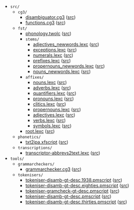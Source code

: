* `src/`
    * `cg3/`
        * [disambiguator.cg3](src-cg3-disambiguator.cg3.html) ([src](https://github.com/giellalt/lang-mrj/blob/main/src/cg3/disambiguator.cg3))
        * [functions.cg3](src-cg3-functions.cg3.html) ([src](https://github.com/giellalt/lang-mrj/blob/main/src/cg3/functions.cg3))
    * `fst/`
        * [phonology.twolc](src-fst-phonology.twolc.html) ([src](https://github.com/giellalt/lang-mrj/blob/main/src/fst/phonology.twolc))
        * `stems/`
            * [adjectives_newwords.lexc](src-fst-stems-adjectives_newwords.lexc.html) ([src](https://github.com/giellalt/lang-mrj/blob/main/src/fst/stems/adjectives_newwords.lexc))
            * [exceptions.lexc](src-fst-stems-exceptions.lexc.html) ([src](https://github.com/giellalt/lang-mrj/blob/main/src/fst/stems/exceptions.lexc))
            * [numerals.lexc](src-fst-stems-numerals.lexc.html) ([src](https://github.com/giellalt/lang-mrj/blob/main/src/fst/stems/numerals.lexc))
            * [prefixes.lexc](src-fst-stems-prefixes.lexc.html) ([src](https://github.com/giellalt/lang-mrj/blob/main/src/fst/stems/prefixes.lexc))
            * [propernouns_newwords.lexc](src-fst-stems-propernouns_newwords.lexc.html) ([src](https://github.com/giellalt/lang-mrj/blob/main/src/fst/stems/propernouns_newwords.lexc))
            * [nouns_newwords.lexc](src-fst-stems-nouns_newwords.lexc.html) ([src](https://github.com/giellalt/lang-mrj/blob/main/src/fst/stems/nouns_newwords.lexc))
        * `affixes/`
            * [nouns.lexc](src-fst-affixes-nouns.lexc.html) ([src](https://github.com/giellalt/lang-mrj/blob/main/src/fst/affixes/nouns.lexc))
            * [adverbs.lexc](src-fst-affixes-adverbs.lexc.html) ([src](https://github.com/giellalt/lang-mrj/blob/main/src/fst/affixes/adverbs.lexc))
            * [quantifiers.lexc](src-fst-affixes-quantifiers.lexc.html) ([src](https://github.com/giellalt/lang-mrj/blob/main/src/fst/affixes/quantifiers.lexc))
            * [pronouns.lexc](src-fst-affixes-pronouns.lexc.html) ([src](https://github.com/giellalt/lang-mrj/blob/main/src/fst/affixes/pronouns.lexc))
            * [clitics.lexc](src-fst-affixes-clitics.lexc.html) ([src](https://github.com/giellalt/lang-mrj/blob/main/src/fst/affixes/clitics.lexc))
            * [propernouns.lexc](src-fst-affixes-propernouns.lexc.html) ([src](https://github.com/giellalt/lang-mrj/blob/main/src/fst/affixes/propernouns.lexc))
            * [adjectives.lexc](src-fst-affixes-adjectives.lexc.html) ([src](https://github.com/giellalt/lang-mrj/blob/main/src/fst/affixes/adjectives.lexc))
            * [verbs.lexc](src-fst-affixes-verbs.lexc.html) ([src](https://github.com/giellalt/lang-mrj/blob/main/src/fst/affixes/verbs.lexc))
            * [symbols.lexc](src-fst-affixes-symbols.lexc.html) ([src](https://github.com/giellalt/lang-mrj/blob/main/src/fst/affixes/symbols.lexc))
        * [root.lexc](src-fst-root.lexc.html) ([src](https://github.com/giellalt/lang-mrj/blob/main/src/fst/root.lexc))
    * `phonetics/`
        * [txt2ipa.xfscript](src-phonetics-txt2ipa.xfscript.html) ([src](https://github.com/giellalt/lang-mrj/blob/main/src/phonetics/txt2ipa.xfscript))
    * `transcriptions/`
        * [transcriptor-abbrevs2text.lexc](src-transcriptions-transcriptor-abbrevs2text.lexc.html) ([src](https://github.com/giellalt/lang-mrj/blob/main/src/transcriptions/transcriptor-abbrevs2text.lexc))
* `tools/`
    * `grammarcheckers/`
        * [grammarchecker.cg3](tools-grammarcheckers-grammarchecker.cg3.html) ([src](https://github.com/giellalt/lang-mrj/blob/main/tools/grammarcheckers/grammarchecker.cg3))
    * `tokenisers/`
        * [tokeniser-disamb-gt-desc.1938.pmscript](tools-tokenisers-tokeniser-disamb-gt-desc.1938.pmscript.html) ([src](https://github.com/giellalt/lang-mrj/blob/main/tools/tokenisers/tokeniser-disamb-gt-desc.1938.pmscript))
        * [tokeniser-disamb-gt-desc.eighties.pmscript](tools-tokenisers-tokeniser-disamb-gt-desc.eighties.pmscript.html) ([src](https://github.com/giellalt/lang-mrj/blob/main/tools/tokenisers/tokeniser-disamb-gt-desc.eighties.pmscript))
        * [tokeniser-gramcheck-gt-desc.pmscript](tools-tokenisers-tokeniser-gramcheck-gt-desc.pmscript.html) ([src](https://github.com/giellalt/lang-mrj/blob/main/tools/tokenisers/tokeniser-gramcheck-gt-desc.pmscript))
        * [tokeniser-disamb-gt-desc.pmscript](tools-tokenisers-tokeniser-disamb-gt-desc.pmscript.html) ([src](https://github.com/giellalt/lang-mrj/blob/main/tools/tokenisers/tokeniser-disamb-gt-desc.pmscript))
        * [tokeniser-disamb-gt-desc.thirties.pmscript](tools-tokenisers-tokeniser-disamb-gt-desc.thirties.pmscript.html) ([src](https://github.com/giellalt/lang-mrj/blob/main/tools/tokenisers/tokeniser-disamb-gt-desc.thirties.pmscript))
